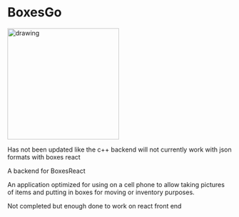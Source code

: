 # BoxesGo

<img src="https://user-images.githubusercontent.com/3844301/170073844-9e893950-2ca9-4a53-a672-c6724f6de4ca.jpeg" alt="drawing" width="250"/>

Has not been updated like the c++ backend will not currently work with json formats with boxes react

A backend for BoxesReact

An application optimized for using on a cell phone to allow taking pictures of items and putting in boxes for moving or inventory purposes.

Not completed but enough done to work on react front end

